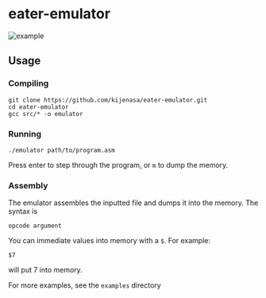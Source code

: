 # eater-emulator

![example](https://cloud-q1rp8sz0d-hack-club-bot.vercel.app/0screenshot_20250125_172034.png)

## Usage

### Compiling
```
git clone https://github.com/kijenasa/eater-emulator.git
cd eater-emulator
gcc src/* -o emulator
```

### Running
```
./emulator path/to/program.asm
```
Press enter to step through the program, or `m` to dump the memory.

### Assembly

The emulator assembles the inputted file and dumps it into the memory.
The syntax is 
```
opcode argument
```
You can immediate values into memory with a `$`. For example:
```
$7
```
will put 7 into memory.

For more examples, see the `examples` directory
